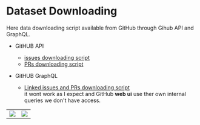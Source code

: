 # Dataset Downloading 
Here data downloading script available from GitHub through Gihub API and GraphQL.

- GitHUB API
    - [issues downloading script](github_issues_downloader.ipynb)
    - [PRs downloading script](github_pr_downloader.ipynb)
    
- GitHUB GraphQL
    - [Linked issues and PRs downloading script](graphQL.ipynb)\
    it wont work as I expect and GitHub **web ui** use ther own internal queries we don't have access.

<table width="100%">
  <tr>
    <td align="left">
      <a href="../README.md"><img src="https://img.shields.io/badge/Previous-blue?style=for-the-badge"></a>
    </td>
    <td align="right">
      <a href="../EDA/readme.md"><img src="https://img.shields.io/badge/Next-green?style=for-the-badge"></a>
    </td>
  </tr>
</table>